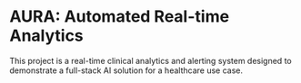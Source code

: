 # AURA: Automated Real-time Analytics

This project is a real-time clinical analytics and alerting system designed to demonstrate a full-stack AI solution for a healthcare use case.
